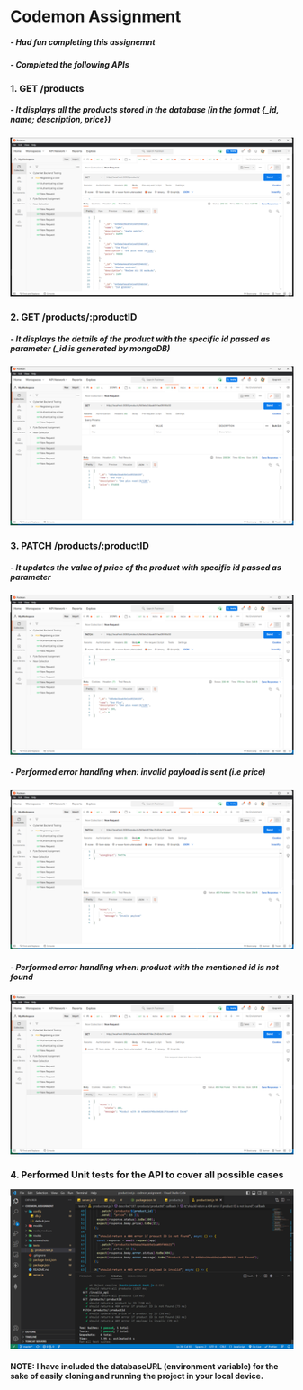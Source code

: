 # Codemon Assignment
##### - Had fun completing this assignemnt
##### - Completed the following APIs

### 1. GET /products
##### - It displays all the products stored in the database (in the format {_id, name; description, price})
<img src='./screenshots/GetAll.png' alt="GetAll">

### 2. GET /products/:productID
##### - It displays the details of the product with the specific id passed as parameter (_id is generated by mongoDB)
<img src='./screenshots/GetById.png' alt="GetById">

### 3. PATCH /products/:productID
##### - It updates the value of price of the product with specific id passed as parameter
<img src='./screenshots/PatchSucess.png' alt="PatchSucess">

##### - Performed error handling when: invalid payload is sent (i.e price)
<img src='./screenshots/InvalidPayload.png' alt="InvalidPayload">

##### - Performed error handling when: product with the mentioned id is not found
<img src='./screenshots/IdNotFound.png' alt="IdNotFound">

### 4. Performed Unit tests for the API to cover all possible cases
<img src='./screenshots/Screenshot (33).png' alt="UnitTests">

#### NOTE: I have included the databaseURL (environment variable) for the sake of easily cloning and running the project in your local device.
